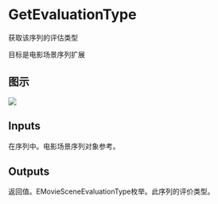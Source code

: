 # GetEvaluationType

获取该序列的评估类型

目标是电影场景序列扩展

## 图示

![]($-20221218-20542491.png)

## Inputs

在序列中。电影场景序列对象参考。  

## Outputs

返回值。EMovieSceneEvaluationType枚举。此序列的评价类型。

